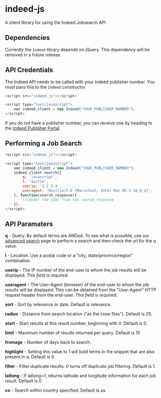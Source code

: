 # indeed-js

A client library for using the Indeed Jobsearch API


## Dependencies

Currently the `Indeed` library depends on jQuery. This dependency will be removed in a future release.

## API Credentials

The Indeed API needs to be called with your Indeed publisher number. You must pass this
to the `Indeed` constructor.

```javascript
<script src="indeed.js"></script>

<script type="text/javascript">
    var indeed_client = new Indeed("YOUR_PUBLISHER_NUMBER");
</script>
```

If you do not have a publisher number, you can receive one by heading to the
[Indeed Publisher Portal](https://ads.indeed.com/jobroll/xmlfeed).


## Performing a Job Search

```javascript
<script src="indeed.js"></script>

<script type="text/javascript">
    var indeed_client = new Indeed("YOUR_PUBLISHER_NUMBER");
    indeed_client.search({
        q: 'javascript',
        l: 'austin',
        userip: '1.2.3.4',
        useragent: 'Mozilla/5.0 (Macintosh; Intel Mac OS X 10_8_2)',
    }, function(search_response){
        //render the jobs from the search_response
    });
</script>
```

## API Paramaters

**q** - 
Query. By default terms are ANDed. To see what is possible, use our [advanced search](http://www.indeed.com/advanced_search) page to perform a search and then check the url for the q value.

**l** - 
Location. Use a postal code or a "city, state/province/region" combination.

**userip** - 
The IP number of the end-user to whom the job results will be displayed. *This field is required*.

**useragent** - 
The User-Agent (browser) of the end-user to whom the job results will be displayed. This can be obtained from the "User-Agent" HTTP request header from the end-user. *This field is required*.

**sort** - 
Sort by relevance or date. Default is relevance.

**radius** - 
Distance from search location ("as the crow flies"). Default is 25.

**start** - 
Start results at this result number, beginning with 0. Default is 0.

**limit** - 
Maximum number of results returned per query. Default is 10

**fromage** - 
Number of days back to search.

**highlight** - 
Setting this value to 1 will bold terms in the snippet that are also present in q. Default is 0.

**filter** - 
Filter duplicate results. 0 turns off duplicate job filtering. Default is 1.

**latlong** - 
If latlong=1, returns latitude and longitude information for each job result. Default is 0.

**co** - 
Search within country specified. Default is *us*.